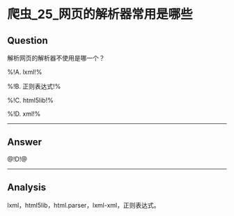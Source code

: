 # 爬虫_25_网页的解析器常用是哪些

## Question

解析网页的解析器不使用是哪一个？

%!A. lxml!%

%!B. 正则表达式!%

%!C. html5lib!%

%!D. xml!%

------

## Answer

@!D!@

------
## Analysis

lxml，html5lib，html.parser，lxml-xml，正则表达式。


